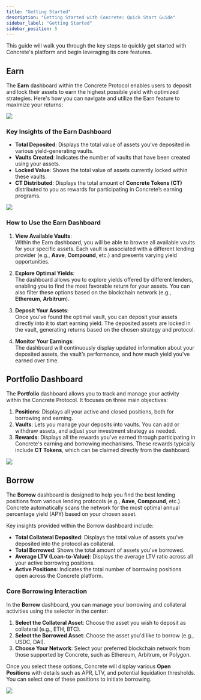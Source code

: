 ```yaml
---
title: "Getting Started"
description: "Getting Started with Concrete: Quick Start Guide"
sidebar_label: "Getting Started"
sidebar_position: 5
---
```


This guide will walk you through the key steps to quickly get started with Concrete's platform and begin leveraging its core features.

## Earn

The **Earn** dashboard within the Concrete Protocol enables users to deposit and lock their assets to earn the highest possible yield with optimized strategies. Here's how you can navigate and utilize the Earn feature to maximize your returns:

![](/img/earn-3.png)

### Key Insights of the Earn Dashboard

- **Total Deposited**: Displays the total value of assets you've deposited in various yield-generating vaults.
- **Vaults Created**: Indicates the number of vaults that have been created using your assets.
- **Locked Value**: Shows the total value of assets currently locked within these vaults.
- **CT Distributed**: Displays the total amount of **Concrete Tokens (CT)** distributed to you as rewards for participating in Concrete’s earning programs.

![](/img/earn-2.gif)

### How to Use the Earn Dashboard

1. **View Available Vaults**:  
   Within the Earn dashboard, you will be able to browse all available vaults for your specific assets. Each vault is associated with a different lending provider (e.g., **Aave**, **Compound**, etc.) and presents varying yield opportunities.

2. **Explore Optimal Yields**:  
   The dashboard allows you to explore yields offered by different lenders, enabling you to find the most favorable return for your assets. You can also filter these options based on the blockchain network (e.g., **Ethereum**, **Arbitrum**).

3. **Deposit Your Assets**:  
   Once you’ve found the optimal vault, you can deposit your assets directly into it to start earning yield. The deposited assets are locked in the vault, generating returns based on the chosen strategy and protocol.

4. **Monitor Your Earnings**:  
   The dashboard will continuously display updated information about your deposited assets, the vault’s performance, and how much yield you've earned over time.

## Portfolio Dashboard

The **Portfolio** dashboard allows you to track and manage your activity within the Concrete Protocol. It focuses on three main objectives:

1. **Positions**: Displays all your active and closed positions, both for borrowing and earning.
2. **Vaults**: Lets you manage your deposits into vaults. You can add or withdraw assets, and adjust your investment strategy as needed.
3. **Rewards**: Displays all the rewards you've earned through participating in Concrete's earning and borrowing mechanisms. These rewards typically include **CT Tokens**, which can be claimed directly from the dashboard.

![](/img/portfolio.png)

## Borrow

The **Borrow** dashboard is designed to help you find the best lending positions from various lending protocols (e.g., **Aave**, **Compound**, etc.). Concrete automatically scans the network for the most optimal annual percentage yield (APY) based on your chosen asset.

Key insights provided within the Borrow dashboard include:

- **Total Collateral Deposited**: Displays the total value of assets you've deposited into the protocol as collateral.
- **Total Borrowed**: Shows the total amount of assets you've borrowed.
- **Average LTV (Loan-to-Value)**: Displays the average LTV ratio across all your active borrowing positions.
- **Active Positions**: Indicates the total number of borrowing positions open across the Concrete platform.

### Core Borrowing Interaction

In the **Borrow** dashboard, you can manage your borrowing and collateral activities using the selector in the center:

1. **Select the Collateral Asset**: Choose the asset you wish to deposit as collateral (e.g., ETH, BTC).
2. **Select the Borrowed Asset**: Choose the asset you'd like to borrow (e.g., USDC, DAI).
3. **Choose Your Network**: Select your preferred blockchain network from those supported by Concrete, such as Ethereum, Arbitrum, or Polygon.

Once you select these options, Concrete will display various **Open Positions** with details such as APR, LTV, and potential liquidation thresholds. You can select one of these positions to initiate borrowing.

![](/img/borrow-3.png)
